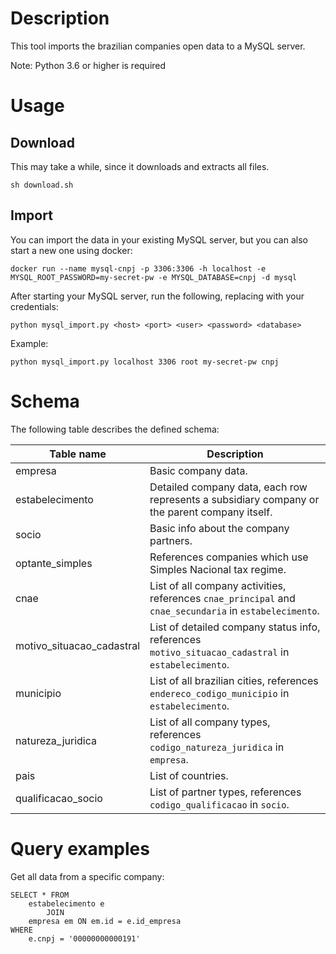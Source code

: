 # Description
This tool imports the brazilian companies open data to a MySQL server.

Note: Python 3.6 or higher is required

# Usage

## Download

This may take a while, since it downloads and extracts all files.
```
sh download.sh
```

## Import
You can import the data in your existing MySQL server, but you can also start a new one using docker:
```
docker run --name mysql-cnpj -p 3306:3306 -h localhost -e MYSQL_ROOT_PASSWORD=my-secret-pw -e MYSQL_DATABASE=cnpj -d mysql
```
After starting your MySQL server, run the following, replacing with your credentials:
```
python mysql_import.py <host> <port> <user> <password> <database>
```
Example:
```
python mysql_import.py localhost 3306 root my-secret-pw cnpj
```

# Schema
The following table describes the defined schema:

Table name | Description
---------- | -------------
empresa | Basic company data.
estabelecimento | Detailed company data, each row represents a subsidiary company or the parent company itself.
socio | Basic info about the company partners.
optante_simples | References companies which use Simples Nacional tax regime.
cnae | List of all company activities, references `cnae_principal` and `cnae_secundaria` in `estabelecimento`.
motivo_situacao_cadastral | List of detailed company status info, references `motivo_situacao_cadastral` in `estabelecimento`.
municipio | List of all brazilian cities, references `endereco_codigo_municipio` in `estabelecimento`.
natureza_juridica | List of all company types, references `codigo_natureza_juridica` in `empresa`.
pais | List of countries.
qualificacao_socio | List of partner types, references `codigo_qualificacao` in `socio`.

# Query examples
Get all data from a specific company:
```
SELECT * FROM
    estabelecimento e
        JOIN
    empresa em ON em.id = e.id_empresa
WHERE
    e.cnpj = '00000000000191'
```

